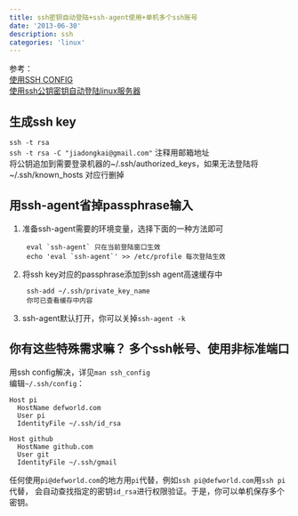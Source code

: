 ```yaml
---
title: ssh密钥自动登陆+ssh-agent使用+单机多个ssh账号
date: '2013-06-30'
description: ssh
categories: 'linux'
---
```

参考：  
[使用SSH CONFIG](http://www.lainme.com/doku.php/blog/2011/01/%E4%BD%BF%E7%94%A8ssh_config#生成ssh证书)  
[使用ssh公钥密钥自动登陆linux服务器](http://7056824.blog.51cto.com/69854/403669/)  
  
## 生成ssh key
`ssh -t rsa`  
`ssh -t rsa -C "jiadongkai@gmail.com"` 注释用邮箱地址  
将公钥追加到需要登录机器的~/.ssh/authorized_keys，如果无法登陆将~/.ssh/known_hosts
对应行删掉  

## 用ssh-agent省掉passphrase输入
1. 准备ssh-agent需要的环境变量，选择下面的一种方法即可  

        eval `ssh-agent` 只在当前登陆窗口生效
        echo 'eval `ssh-agent`' >> /etc/profile 每次登陆生效
2. 将ssh key对应的passphrase添加到ssh agent高速缓存中  

        ssh-add ~/.ssh/private_key_name
        你可已查看缓存中内容

3. ssh-agent默认打开，你可以关掉`ssh-agent -k`

## 你有这些特殊需求嘛？ 多个ssh帐号、使用非标准端口
用ssh config解决，详见`man ssh_config`  
编辑`~/.ssh/config`：  

    Host pi
      HostName defworld.com
      User pi
      IdentityFile ~/.ssh/id_rsa

    Host github
      HostName github.com
      User git
      IdentityFile ~/.ssh/gmail

任何使用`pi@defworld.com`的地方用`pi`代替，例如`ssh pi@defworld.com`用`ssh pi`代替，
会自动查找指定的密钥`id_rsa`进行权限验证。于是，你可以单机保存多个密钥。  

